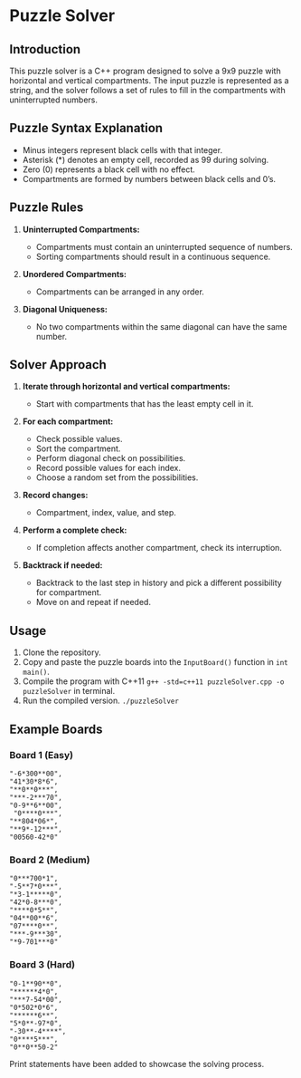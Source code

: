 # Puzzle Solver

## Introduction

This puzzle solver is a C++ program designed to solve a 9x9 puzzle with horizontal and vertical compartments. The input puzzle is represented as a string, and the solver follows a set of rules to fill in the compartments with uninterrupted numbers.

## Puzzle Syntax Explanation

- Minus integers represent black cells with that integer.
- Asterisk (*) denotes an empty cell, recorded as 99 during solving.
- Zero (0) represents a black cell with no effect.
- Compartments are formed by numbers between black cells and 0’s.

## Puzzle Rules

1. **Uninterrupted Compartments:**
   - Compartments must contain an uninterrupted sequence of numbers.
   - Sorting compartments should result in a continuous sequence.

2. **Unordered Compartments:**
   - Compartments can be arranged in any order.

3. **Diagonal Uniqueness:**
   - No two compartments within the same diagonal can have the same number.


## Solver Approach

1. **Iterate through horizontal and vertical compartments:**
   - Start with compartments that has the least empty cell in it.

2. **For each compartment:**
   - Check possible values.
   - Sort the compartment.
   - Perform diagonal check on possibilities.
   - Record possible values for each index.
   - Choose a random set from the possibilities.

3. **Record changes:**
   - Compartment, index, value, and step.

4. **Perform a complete check:**
   - If completion affects another compartment, check its interruption.

5. **Backtrack if needed:**
   - Backtrack to the last step in history and pick a different possibility for compartment.
   - Move on and repeat if needed.

## Usage

1. Clone the repository.
2. Copy and paste the puzzle boards into the `InputBoard()` function in `int main()`.
3. Compile the program with C++11 `g++ -std=c++11 puzzleSolver.cpp -o puzzleSolver` in terminal.
4. Run the compiled version. `./puzzleSolver`

## Example Boards

### Board 1 (Easy)

```plaintext
"-6*300**00",
"41*30*8*6",
"**0**0***",
"***-2***70",
"0-9**6**00",
 "0****0***",
"**804*06*",
"**9*-12***",
"00560-42*0"
```

### Board 2 (Medium)
```plaintext
"0***700*1",
"-5**7*0***",
"*3-1*****0",
"42*0-8***0",
"****0*5**",
"04**00**6",
"07****0**",
"***-9***30",
"*9-701***0"
```

### Board 3 (Hard)
```plaintext
"0-1**90**0",
"******4*0",
"***7-54*00",
"0*502*0*6",
"******6**",
"5*0**-97*0",
"-30**-4****",
"0****5***",
"0**0**50-2"
```

Print statements have been added to showcase the solving process. 
